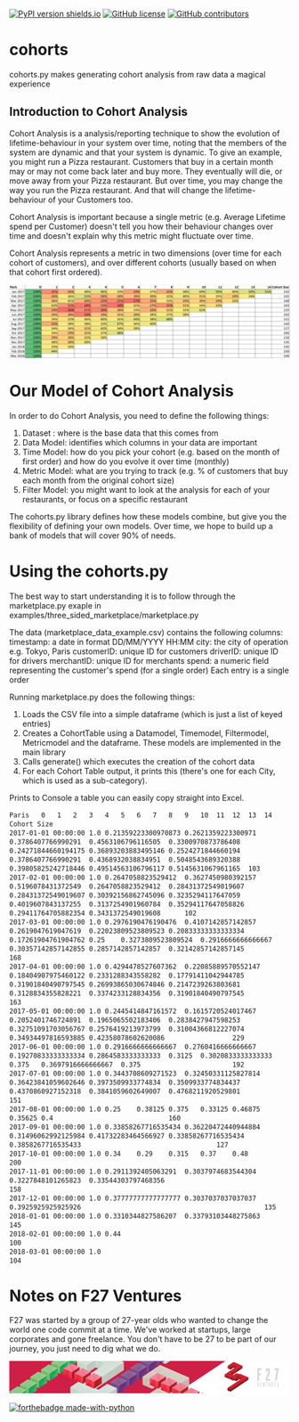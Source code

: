 [![PyPI version shields.io](https://img.shields.io/pypi/v/f27-cohorts.svg)](https://pypi.python.org/pypi/f27-cohorts/)
[![GitHub license](https://img.shields.io/github/license/F27Ventures/cohorts.svg)](https://github.com/F27Ventures/cohorts/blob/master/LICENSE)
[![GitHub contributors](https://img.shields.io/github/contributors/F27Ventures/cohorts.svg)](https://GitHub.com/F27Ventures/cohorts/graphs/contributors/)

# cohorts
cohorts.py makes generating cohort analysis from raw data a magical experience

## Introduction to Cohort Analysis

Cohort Analysis is a analysis/reporting technique to show the evolution of lifetime-behaviour in your system over time, noting that the members of the system are dynamic and that your system is dynamic. To give an example, you might run a Pizza restaurant. Customers that buy in a certain month may or may not come back later and buy more. They eventually will die, or move away from your Pizza restaurant. But over time, you may change the way you run the Pizza restaurant. And that will change the lifetime-behaviour of your Customers too.

Cohort Analysis is important because a single metric (e.g. Average Lifetime spend per Customer) doesn't tell you how their behaviour changes over time and doesn't explain why this metric might fluctuate over time.

Cohort Analysis represents a metric in two dimensions (over time for each cohort of customers), and over different cohorts (usually based on when that cohort first ordered).

![Cohort Analysis Example](https://github.com/F27Ventures/cohorts/blob/master/cohorts_screenshot_example.png)

# Our Model of Cohort Analysis

In order to do Cohort Analysis, you need to define the following things:
1. Dataset : where is the base data that this comes from
2. Data Model: identifies which columns in your data are important
3. Time Model: how do you pick your cohort (e.g. based on the month of first order) and how do you evolve it over time (monthly)
4. Metric Model: what are you trying to track (e.g. % of customers that buy each month from the original cohort size)
5. Filter Model: you might want to look at the analysis for each of your restaurants, or focus on a specific restaurant
 
The cohorts.py library defines how these models combine, but give you the flexibility of defining your own models. Over time, we hope to build up a bank of models that will cover 90% of needs.

# Using the cohorts.py

The best way to start understanding it is to follow through the marketplace.py exaple in examples/three_sided_marketplace/marketplace.py

The data (marketplace_data_example.csv) contains the following columns:
timestamp: a date in format DD/MM/YYYY HH:MM
city: the city of operation e.g. Tokyo, Paris
customerID: unique ID for customers
driverID: unique ID for drivers
merchantID: unique ID for merchants
spend: a numeric field representing the customer's spend (for a single order)
Each entry is a single order

Running marketplace.py does the following things:
1. Loads the CSV file into a simple dataframe (which is just a list of keyed entries)
2. Creates a CohortTable using a Datamodel, Timemodel, Filtermodel, Metricmodel and the dataframe. These models are implemented in the main library
3. Calls generate() which executes the creation of the cohort data
4. For each Cohort Table output, it prints this (there's one for each City, which is used as a sub-category).

Prints to Console a table you can easily copy straight into Excel.

```
Paris	0	1	2	3	4	5	6	7	8	9	10	11	12	13	14	Cohort Size
2017-01-01 00:00:00	1.0	0.21359223300970873	0.2621359223300971	0.3786407766990291	0.4563106796116505	0.3300970873786408	0.24271844660194175	0.36893203883495146	0.2524271844660194	0.3786407766990291	0.4368932038834951	0.5048543689320388	0.39805825242718446	0.49514563106796117	0.5145631067961165	103
2017-02-01 00:00:00	1.0	0.2647058823529412	0.3627450980392157	0.5196078431372549	0.2647058823529412	0.28431372549019607	0.28431372549019607	0.30392156862745096	0.3235294117647059	0.4019607843137255	0.3137254901960784	0.35294117647058826	0.29411764705882354	0.3431372549019608		102
2017-03-01 00:00:00	1.0	0.2976190476190476	0.4107142857142857	0.2619047619047619	0.22023809523809523	0.20833333333333334	0.17261904761904762	0.25	0.3273809523809524	0.2916666666666667	0.30357142857142855	0.2857142857142857	0.32142857142857145			168
2017-04-01 00:00:00	1.0	0.4294478527607362	0.22085889570552147	0.18404907975460122	0.2331288343558282	0.17791411042944785	0.31901840490797545	0.26993865030674846	0.2147239263803681	0.3128834355828221	0.3374233128834356	0.31901840490797545				163
2017-05-01 00:00:00	1.0	0.2445414847161572	0.1615720524017467	0.2052401746724891	0.1965065502183406	0.2838427947598253	0.32751091703056767	0.2576419213973799	0.31004366812227074	0.34934497816593885	0.42358078602620086					229
2017-06-01 00:00:00	1.0	0.2916666666666667	0.2760416666666667	0.19270833333333334	0.2864583333333333	0.3125	0.3020833333333333	0.375	0.3697916666666667	0.375						192
2017-07-01 00:00:00	1.0	0.3443708609271523	0.32450331125827814	0.36423841059602646	0.3973509933774834	0.3509933774834437	0.4370860927152318	0.3841059602649007	0.4768211920529801							151
2017-08-01 00:00:00	1.0	0.25	0.38125	0.375	0.33125	0.46875	0.35625	0.4								160
2017-09-01 00:00:00	1.0	0.33858267716535434	0.36220472440944884	0.31496062992125984	0.41732283464566927	0.33858267716535434	0.3858267716535433									127
2017-10-01 00:00:00	1.0	0.34	0.29	0.315	0.37	0.48										200
2017-11-01 00:00:00	1.0	0.2911392405063291	0.3037974683544304	0.3227848101265823	0.33544303797468356											158
2017-12-01 00:00:00	1.0	0.37777777777777777	0.3037037037037037	0.3925925925925926												135
2018-01-01 00:00:00	1.0	0.3310344827586207	0.33793103448275863													145
2018-02-01 00:00:00	1.0	0.44														100
2018-03-01 00:00:00	1.0															104
```

# Notes on F27 Ventures
F27 was started by a group of 27-year olds who wanted to change the world one code commit at a time. We've worked at startups, large corporates and gone freelance. You don't have to be 27 to be part of our journey, you just need to dig what we do.

![F27](https://github.com/F27Ventures/cohorts/blob/master/F27-888x100-1b_02.jpg)

[![forthebadge made-with-python](http://ForTheBadge.com/images/badges/made-with-python.svg)](https://www.python.org/)
